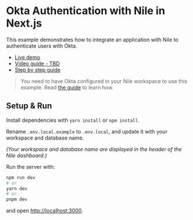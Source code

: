 # Okta Authentication with Nile in Next.js

This example demonstrates how to integrate an application with Nile to authenticate users with
Okta.

- [Live demo](https://login-okta-demo.vercel.app/)
- [Video guide - TBD](TBD)
- [Step by step guide](https://niledatabase-www.vercel.app/docs/user-authentication/enterprise-login/okta)

> You need to have Okta configured in your Nile workspace to use this example.
> Read [the guide](https://niledatabase-www.vercel.app/docs/user-authentication/enterprise-login/okta) to learn how.

## Setup & Run

Install dependencies with `yarn install` or `npm install`.

Rename `.env.local.example` to `.env.local`, and update it with your workspace and database name.

_(Your workspace and database name are displayed in the header of the Nile dashboard.)_

Run the server with:

```bash
npm run dev
# or
yarn dev
# or
pnpm dev
```

and open [http://localhost:3000](http://localhost:3000).
